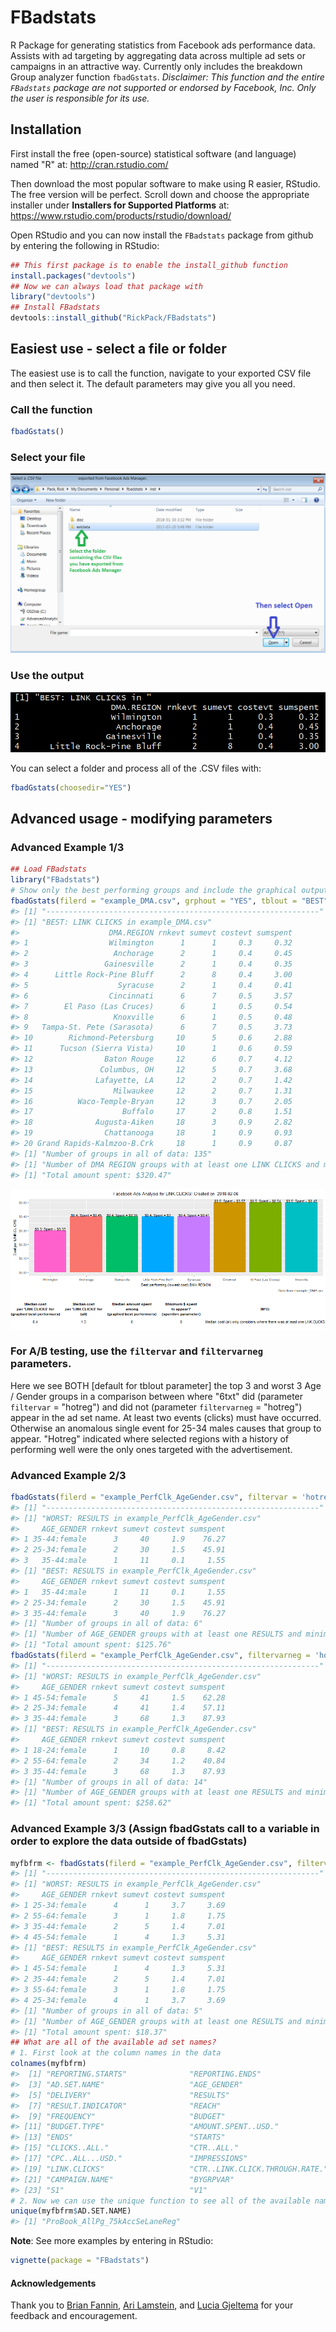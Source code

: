 
FBadstats
=========

R Package for generating statistics from Facebook ads performance data. Assists with ad targeting by aggregating data across multiple ad sets or campaigns in an attractive way. Currently only includes the breakdown Group analyzer function `fbadGstats`.
*Disclaimer: This function and the entire `FBadstats` package are not supported or endorsed by Facebook, Inc. Only the user is responsible for its use.*

Installation
------------

First install the free (open-source) statistical software (and language) named "R" at: <http://cran.rstudio.com/>

Then download the most popular software to make using R easier, RStudio. The free version will be perfect. Scroll down and choose the appropriate installer under **Installers for Supported Platforms** at: <https://www.rstudio.com/products/rstudio/download/>

Open RStudio and you can now install the `FBadstats` package from github by entering the following in RStudio:

``` r
## This first package is to enable the install_github function
install.packages("devtools")
## Now we can always load that package with
library("devtools")
## Install FBadstats
devtools::install_github("RickPack/FBadstats")
```

Easiest use - select a file or folder
-------------------------------------

The easiest use is to call the function, navigate to your exported CSV file and then select it. The default parameters may give you all you need.

### Call the function

``` r
fbadGstats()
```

### Select your file

![Windows Explorer file-selection](README-selectCSV.png)

### Use the output

![Portion of fbadGstats output](README-exampleout.png)

You can select a folder and process all of the .CSV files with:

``` r
fbadGstats(choosedir="YES")
```

Advanced usage - modifying parameters
-------------------------------------

### Advanced Example 1/3

``` r
## Load FBadstats
library("FBadstats")
# Show only the best performing groups and include the graphical output
fbadGstats(filerd = "example_DMA.csv", grphout = "YES", tblout = "BEST")
#> [1] "-------------------------------------------------------------"
#> [1] "BEST: LINK CLICKS in example_DMA.csv"
#>                    DMA.REGION rnkevt sumevt costevt sumspent
#> 1                  Wilmington      1      1     0.3     0.32
#> 2                   Anchorage      2      1     0.4     0.45
#> 3                 Gainesville      2      1     0.4     0.35
#> 4      Little Rock-Pine Bluff      2      8     0.4     3.00
#> 5                    Syracuse      2      1     0.4     0.41
#> 6                  Cincinnati      6      7     0.5     3.57
#> 7        El Paso (Las Cruces)      6      1     0.5     0.54
#> 8                   Knoxville      6      1     0.5     0.48
#> 9   Tampa-St. Pete (Sarasota)      6      7     0.5     3.73
#> 10        Richmond-Petersburg     10      5     0.6     2.88
#> 11      Tucson (Sierra Vista)     10      1     0.6     0.59
#> 12                Baton Rouge     12      6     0.7     4.12
#> 13               Columbus, OH     12      5     0.7     3.68
#> 14              Lafayette, LA     12      2     0.7     1.42
#> 15                  Milwaukee     12      2     0.7     1.31
#> 16          Waco-Temple-Bryan     12      3     0.7     2.05
#> 17                    Buffalo     17      2     0.8     1.51
#> 18              Augusta-Aiken     18      3     0.9     2.82
#> 19                Chattanooga     18      1     0.9     0.93
#> 20 Grand Rapids-Kalmzoo-B.Crk     18      1     0.9     0.87
#> [1] "Number of groups in all of data: 135"
#> [1] "Number of DMA REGION groups with at least one LINK CLICKS and minimum spend of $0 = 63"
#> [1] "Total amount spent: $320.47"
```

<img src="README-example1-1.png" style="display: block; margin: auto;" />

### For A/B testing, use the `filtervar` and `filtervarneg` parameters.

Here we see BOTH \[default for tblout parameter\] the top 3 and worst 3 Age / Gender groups in a comparison between where "6txt" did (parameter `filtervar` = "hotreg") and did not (parameter `filtervarneg` = "hotreg") appear in the ad set name.
At least two events (clicks) must have occurred. Otherwise an anomalous single event for 25-34 males causes that group to appear.
"Hotreg" indicated where selected regions with a history of performing well were the only ones targeted with the advertisement.

### Advanced Example 2/3

``` r
fbadGstats(filerd = "example_PerfClk_AgeGender.csv", filtervar = 'hotreg',    prtrow = 3, minevent = 2, grphout = "NO")
#> [1] "-------------------------------------------------------------"
#> [1] "WORST: RESULTS in example_PerfClk_AgeGender.csv"
#>     AGE_GENDER rnkevt sumevt costevt sumspent
#> 1 35-44:female      3     40     1.9    76.27
#> 2 25-34:female      2     30     1.5    45.91
#> 3   35-44:male      1     11     0.1     1.55
#> [1] "BEST: RESULTS in example_PerfClk_AgeGender.csv"
#>     AGE_GENDER rnkevt sumevt costevt sumspent
#> 1   35-44:male      1     11     0.1     1.55
#> 2 25-34:female      2     30     1.5    45.91
#> 3 35-44:female      3     40     1.9    76.27
#> [1] "Number of groups in all of data: 6"
#> [1] "Number of AGE_GENDER groups with at least one RESULTS and minimum spend of $0 = 3"
#> [1] "Total amount spent: $125.76"
fbadGstats(filerd = "example_PerfClk_AgeGender.csv", filtervarneg = 'hotreg', prtrow = 3, minevent = 2,   grphout = "NO")
#> [1] "-------------------------------------------------------------"
#> [1] "WORST: RESULTS in example_PerfClk_AgeGender.csv"
#>     AGE_GENDER rnkevt sumevt costevt sumspent
#> 1 45-54:female      5     41     1.5    62.28
#> 2 25-34:female      4     41     1.4    57.11
#> 3 35-44:female      3     68     1.3    87.93
#> [1] "BEST: RESULTS in example_PerfClk_AgeGender.csv"
#>     AGE_GENDER rnkevt sumevt costevt sumspent
#> 1 18-24:female      1     10     0.8     8.42
#> 2 55-64:female      2     34     1.2    40.84
#> 3 35-44:female      3     68     1.3    87.93
#> [1] "Number of groups in all of data: 14"
#> [1] "Number of AGE_GENDER groups with at least one RESULTS and minimum spend of $0 = 5"
#> [1] "Total amount spent: $258.62"
```

### Advanced Example 3/3 (Assign fbadGstats call to a variable in order to explore the data outside of fbadGstats)

``` r
myfbfrm <- fbadGstats(filerd = "example_PerfClk_AgeGender.csv", filtervar = 'AllPg', grphout = "NO")
#> [1] "-------------------------------------------------------------"
#> [1] "WORST: RESULTS in example_PerfClk_AgeGender.csv"
#>     AGE_GENDER rnkevt sumevt costevt sumspent
#> 1 25-34:female      4      1     3.7     3.69
#> 2 55-64:female      3      1     1.8     1.75
#> 3 35-44:female      2      5     1.4     7.01
#> 4 45-54:female      1      4     1.3     5.31
#> [1] "BEST: RESULTS in example_PerfClk_AgeGender.csv"
#>     AGE_GENDER rnkevt sumevt costevt sumspent
#> 1 45-54:female      1      4     1.3     5.31
#> 2 35-44:female      2      5     1.4     7.01
#> 3 55-64:female      3      1     1.8     1.75
#> 4 25-34:female      4      1     3.7     3.69
#> [1] "Number of groups in all of data: 5"
#> [1] "Number of AGE_GENDER groups with at least one RESULTS and minimum spend of $0 = 4"
#> [1] "Total amount spent: $18.37"
## What are all of the available ad set names?
# 1. First look at the column names in the data
colnames(myfbfrm)
#>  [1] "REPORTING.STARTS"              "REPORTING.ENDS"               
#>  [3] "AD.SET.NAME"                   "AGE_GENDER"                   
#>  [5] "DELIVERY"                      "RESULTS"                      
#>  [7] "RESULT.INDICATOR"              "REACH"                        
#>  [9] "FREQUENCY"                     "BUDGET"                       
#> [11] "BUDGET.TYPE"                   "AMOUNT.SPENT..USD."           
#> [13] "ENDS"                          "STARTS"                       
#> [15] "CLICKS..ALL."                  "CTR..ALL."                    
#> [17] "CPC..ALL...USD."               "IMPRESSIONS"                  
#> [19] "LINK.CLICKS"                   "CTR..LINK.CLICK.THROUGH.RATE."
#> [21] "CAMPAIGN.NAME"                 "BYGRPVAR"                     
#> [23] "S1"                            "V1"
# 2. Now we can use the unique function to see all of the available names and appropriately adjust the filtervar parameter
unique(myfbfrm$AD.SET.NAME)
#> [1] "ProBook_AllPg_75kAccSeLaneReg"
```

**Note**: See more examples by entering in RStudio:

``` r
vignette(package = "FBadstats")
```

#### Acknowledgements

Thank you to [Brian Fannin](http://pirategrunt.com/blog/), [Ari Lamstein](https://www.arilamstein.com/blog/), and [Lucia Gjeltema](http://ncdata4good.github.io/UWchallenge/recap.html) for your feedback and encouragement.
